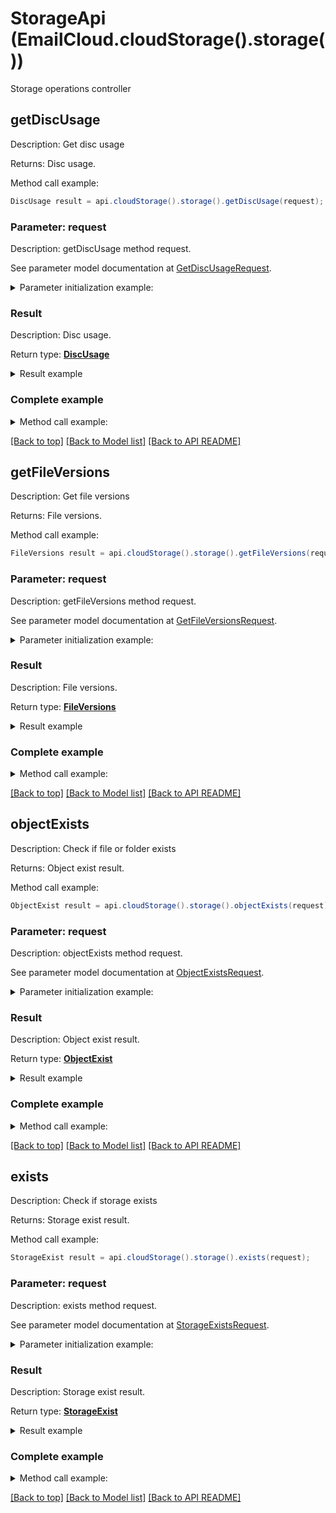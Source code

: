 # StorageApi (EmailCloud.cloudStorage().storage())

Storage operations controller

<a name="getDiscUsage"></a>
## getDiscUsage

Description: Get disc usage

Returns: Disc usage.

Method call example:
```java
DiscUsage result = api.cloudStorage().storage().getDiscUsage(request);
```


### Parameter: request

Description: getDiscUsage method request.

See parameter model documentation at [GetDiscUsageRequest](GetDiscUsageRequest.md).

<details>
    <summary>Parameter initialization example:</summary>

```java
GetDiscUsageRequest request = Models.getDiscUsageRequest()
    .storageName("First Storage")
    .build();
```

</details>

### Result

Description: Disc usage.

Return type: [**DiscUsage**](DiscUsage.md)

<details>
    <summary>Result example</summary>

```java
result = Models.discUsage()
    .usedSize(1048576)
    .totalSize(3145728)
    .build();
```
</details>

### Complete example

<details>
    <summary>Method call example:</summary>

```java
EmailCloud api = new EmailCloud(appKey, appSid);

// Prepare parameters:
GetDiscUsageRequest request = Models.getDiscUsageRequest()
    .storageName("First Storage")
    .build();

// Call method:
DiscUsage result = api.cloudStorage().storage().getDiscUsage(request);

// Result example:
result = Models.discUsage()
    .usedSize(1048576)
    .totalSize(3145728)
    .build();
```

</details>

[[Back to top]](#) [[Back to Model list]](Models.md) [[Back to API README]](README.md)

<a name="getFileVersions"></a>
## getFileVersions

Description: Get file versions

Returns: File versions.

Method call example:
```java
FileVersions result = api.cloudStorage().storage().getFileVersions(request);
```


### Parameter: request

Description: getFileVersions method request.

See parameter model documentation at [GetFileVersionsRequest](GetFileVersionsRequest.md).

<details>
    <summary>Parameter initialization example:</summary>

```java
GetFileVersionsRequest request = Models.getFileVersionsRequest()
    .path("/storage/path/to/file.ext")
    .storageName("First Storage")
    .build();
```

</details>

### Result

Description: File versions.

Return type: [**FileVersions**](FileVersions.md)

<details>
    <summary>Result example</summary>

```java
result = Models.fileVersions()
    .value(Arrays.<FileVersion>asList(
        Models.fileVersion()
            .versionId("d5afd857-8797-4ca0-b806-a03fdfc3831f")
            .isLatest(true)
            .name("file.ext")
            .modifiedDate(Calendar.getInstance().getTime())
            .size(4096)
            .path("/storage/path/to")
            .build()))
    .build();
```
</details>

### Complete example

<details>
    <summary>Method call example:</summary>

```java
EmailCloud api = new EmailCloud(appKey, appSid);

// Prepare parameters:
GetFileVersionsRequest request = Models.getFileVersionsRequest()
    .path("/storage/path/to/file.ext")
    .storageName("First Storage")
    .build();

// Call method:
FileVersions result = api.cloudStorage().storage().getFileVersions(request);

// Result example:
result = Models.fileVersions()
    .value(Arrays.<FileVersion>asList(
        Models.fileVersion()
            .versionId("d5afd857-8797-4ca0-b806-a03fdfc3831f")
            .isLatest(true)
            .name("file.ext")
            .modifiedDate(Calendar.getInstance().getTime())
            .size(4096)
            .path("/storage/path/to")
            .build()))
    .build();
```

</details>

[[Back to top]](#) [[Back to Model list]](Models.md) [[Back to API README]](README.md)

<a name="objectExists"></a>
## objectExists

Description: Check if file or folder exists

Returns: Object exist result.

Method call example:
```java
ObjectExist result = api.cloudStorage().storage().objectExists(request);
```


### Parameter: request

Description: objectExists method request.

See parameter model documentation at [ObjectExistsRequest](ObjectExistsRequest.md).

<details>
    <summary>Parameter initialization example:</summary>

```java
ObjectExistsRequest request = Models.objectExistsRequest()
    .path("/storage/path/to/folder/or/file.ext")
    .storageName("First Storage")
    .build();
```

</details>

### Result

Description: Object exist result.

Return type: [**ObjectExist**](ObjectExist.md)

<details>
    <summary>Result example</summary>

```java
result = Models.objectExist()
    .exists(true)
    .build();
```
</details>

### Complete example

<details>
    <summary>Method call example:</summary>

```java
EmailCloud api = new EmailCloud(appKey, appSid);

// Prepare parameters:
ObjectExistsRequest request = Models.objectExistsRequest()
    .path("/storage/path/to/folder/or/file.ext")
    .storageName("First Storage")
    .build();

// Call method:
ObjectExist result = api.cloudStorage().storage().objectExists(request);

// Result example:
result = Models.objectExist()
    .exists(true)
    .build();
```

</details>

[[Back to top]](#) [[Back to Model list]](Models.md) [[Back to API README]](README.md)

<a name="exists"></a>
## exists

Description: Check if storage exists

Returns: Storage exist result.

Method call example:
```java
StorageExist result = api.cloudStorage().storage().exists(request);
```


### Parameter: request

Description: exists method request.

See parameter model documentation at [StorageExistsRequest](StorageExistsRequest.md).

<details>
    <summary>Parameter initialization example:</summary>

```java
StorageExistsRequest request = Models.storageExistsRequest()
    .storageName("First Storage")
    .build();
```

</details>

### Result

Description: Storage exist result.

Return type: [**StorageExist**](StorageExist.md)

<details>
    <summary>Result example</summary>

```java
result = Models.storageExist()
    .exists(true)
    .build();
```
</details>

### Complete example

<details>
    <summary>Method call example:</summary>

```java
EmailCloud api = new EmailCloud(appKey, appSid);

// Prepare parameters:
StorageExistsRequest request = Models.storageExistsRequest()
    .storageName("First Storage")
    .build();

// Call method:
StorageExist result = api.cloudStorage().storage().exists(request);

// Result example:
result = Models.storageExist()
    .exists(true)
    .build();
```

</details>

[[Back to top]](#) [[Back to Model list]](Models.md) [[Back to API README]](README.md)

